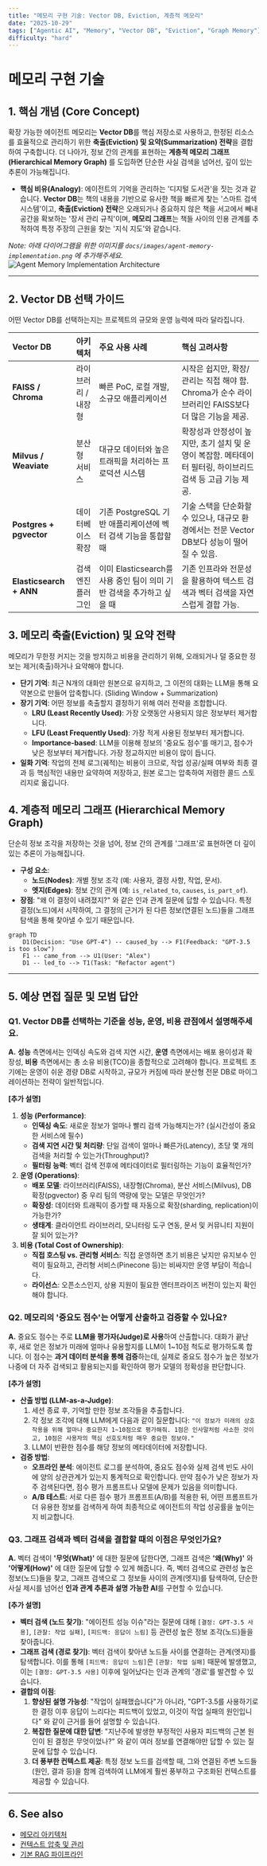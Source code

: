 ```yaml
---
title: "메모리 구현 기술: Vector DB, Eviction, 계층적 메모리"
date: "2025-10-29"
tags: ["Agentic AI", "Memory", "Vector DB", "Eviction", "Graph Memory"]
difficulty: "hard"
---
```


# 메모리 구현 기술

## 1. 핵심 개념 (Core Concept)

확장 가능한 에이전트 메모리는 **Vector DB**를 핵심 저장소로 사용하고, 한정된 리소스를 효율적으로 관리하기 위한 **축출(Eviction) 및 요약(Summarization) 전략**을 결합하여 구축합니다. 더 나아가, 정보 간의 관계를 표현하는 **계층적 메모리 그래프(Hierarchical Memory Graph)** 를 도입하면 단순한 사실 검색을 넘어선, 깊이 있는 추론이 가능해집니다.

- **핵심 비유(Analogy)**: 에이전트의 기억을 관리하는 '디지털 도서관'을 짓는 것과 같습니다. **Vector DB**는 책의 내용을 기반으로 유사한 책을 빠르게 찾는 '스마트 검색 시스템'이고, **축출(Eviction) 전략**은 오래되거나 중요하지 않은 책을 서고에서 빼내 공간을 확보하는 '장서 관리 규칙'이며, **메모리 그래프**는 책들 사이의 인용 관계를 추적하여 특정 주장의 근원을 찾는 '지식 지도'와 같습니다.

*Note: 아래 다이어그램을 위한 이미지를 `docs/images/agent-memory-implementation.png` 에 추가해주세요.*
![Agent Memory Implementation Architecture](../../images/agent-memory-implementation.png)

---

## 2. Vector DB 선택 가이드

어떤 Vector DB를 선택하는지는 프로젝트의 규모와 운영 능력에 따라 달라집니다.

| Vector DB | 아키텍처 | 주요 사용 사례 | 핵심 고려사항 |
| :--- | :--- | :--- | :--- |
| **FAISS / Chroma** | 라이브러리 / 내장형 | 빠른 PoC, 로컬 개발, 소규모 애플리케이션 | 시작은 쉽지만, 확장/관리는 직접 해야 함. Chroma가 순수 라이브러리인 FAISS보다 더 많은 기능을 제공. |
| **Milvus / Weaviate** | 분산형 서비스 | 대규모 데이터와 높은 트래픽을 처리하는 프로덕션 시스템 | 확장성과 안정성이 높지만, 초기 설치 및 운영이 복잡함. 메타데이터 필터링, 하이브리드 검색 등 고급 기능 제공. |
| **Postgres + pgvector** | 데이터베이스 확장 | 기존 PostgreSQL 기반 애플리케이션에 벡터 검색 기능을 통합할 때 | 기술 스택을 단순화할 수 있으나, 대규모 환경에서는 전문 Vector DB보다 성능이 떨어질 수 있음. |
| **Elasticsearch + ANN** | 검색 엔진 플러그인 | 이미 Elasticsearch를 사용 중인 팀이 의미 기반 검색을 추가하고 싶을 때 | 기존 인프라와 전문성을 활용하여 텍스트 검색과 벡터 검색을 자연스럽게 결합 가능. |


## 3. 메모리 축출(Eviction) 및 요약 전략

메모리가 무한정 커지는 것을 방지하고 비용을 관리하기 위해, 오래되거나 덜 중요한 정보는 제거(축출)하거나 요약해야 합니다.

- **단기 기억**: 최근 N개의 대화만 원본으로 유지하고, 그 이전의 대화는 LLM을 통해 요약본으로 만들어 압축합니다. (Sliding Window + Summarization)
- **장기 기억**: 어떤 정보를 축출할지 결정하기 위해 여러 전략을 조합합니다.
    - **LRU (Least Recently Used)**: 가장 오랫동안 사용되지 않은 정보부터 제거합니다.
    - **LFU (Least Frequently Used)**: 가장 적게 사용된 정보부터 제거합니다.
    - **Importance-based**: LLM을 이용해 정보의 '중요도 점수'를 매기고, 점수가 낮은 정보부터 제거합니다. 가장 정교하지만 비용이 많이 듭니다.
- **일화 기억**: 작업의 전체 로그(궤적)는 비용이 크므로, 작업 성공/실패 여부와 최종 결과 등 핵심적인 내용만 요약하여 저장하고, 원본 로그는 압축하여 저렴한 콜드 스토리지로 옮깁니다.

## 4. 계층적 메모리 그래프 (Hierarchical Memory Graph)

단순히 정보 조각을 저장하는 것을 넘어, 정보 간의 관계를 '그래프'로 표현하면 더 깊이 있는 추론이 가능해집니다.

- **구성 요소**:
    - **노드(Nodes)**: 개별 정보 조각 (예: 사용자, 결정 사항, 작업, 문서).
    - **엣지(Edges)**: 정보 간의 관계 (예: `is_related_to`, `causes`, `is_part_of`).
- **장점**: "왜 이 결정이 내려졌지?" 와 같은 인과 관계 질문에 답할 수 있습니다. 특정 결정(노드)에서 시작하여, 그 결정의 근거가 된 다른 정보(연결된 노드)들을 그래프 탐색을 통해 찾아낼 수 있기 때문입니다.

```mermaid
graph TD
    D1(Decision: "Use GPT-4") -- caused_by --> F1(Feedback: "GPT-3.5 is too slow")
    F1 -- came_from --> U1(User: "Alex")
    D1 -- led_to --> T1(Task: "Refactor agent")
```

---

## 5. 예상 면접 질문 및 모범 답안

### Q1. Vector DB를 선택하는 기준을 성능, 운영, 비용 관점에서 설명해주세요.

**A.** **성능** 측면에서는 인덱싱 속도와 검색 지연 시간, **운영** 측면에서는 배포 용이성과 확장성, **비용** 측면에서는 총 소유 비용(TCO)을 종합적으로 고려해야 합니다. 프로젝트 초기에는 운영이 쉬운 경량 DB로 시작하고, 규모가 커짐에 따라 분산형 전문 DB로 마이그레이션하는 전략이 일반적입니다.

**[추가 설명]**
1.  **성능 (Performance)**:
    - **인덱싱 속도**: 새로운 정보가 얼마나 빨리 검색 가능해지는가? (실시간성이 중요한 서비스에 필수)
    - **검색 지연 시간 및 처리량**: 단일 검색이 얼마나 빠른가(Latency), 초당 몇 개의 검색을 처리할 수 있는가(Throughput)?
    - **필터링 능력**: 벡터 검색 전후에 메타데이터로 필터링하는 기능이 효율적인가?
2.  **운영 (Operations)**:
    - **배포 모델**: 라이브러리(FAISS), 내장형(Chroma), 분산 서비스(Milvus), DB 확장(pgvector) 중 우리 팀의 역량에 맞는 모델은 무엇인가?
    - **확장성**: 데이터와 트래픽이 증가할 때 자동으로 확장(sharding, replication)이 가능한가?
    - **생태계**: 클라이언트 라이브러리, 모니터링 도구 연동, 문서 및 커뮤니티 지원이 잘 되어 있는가?
3.  **비용 (Total Cost of Ownership)**:
    - **직접 호스팅 vs. 관리형 서비스**: 직접 운영하면 초기 비용은 낮지만 유지보수 인력이 필요하고, 관리형 서비스(Pinecone 등)는 비싸지만 운영 부담이 적습니다.
    - **라이선스**: 오픈소스인지, 상용 지원이 필요한 엔터프라이즈 버전이 있는지 확인해야 합니다.

### Q2. 메모리의 '중요도 점수'는 어떻게 산출하고 검증할 수 있나요?

**A.** 중요도 점수는 주로 **LLM을 평가자(Judge)로 사용**하여 산출합니다. 대화가 끝난 후, 새로 얻은 정보가 미래에 얼마나 유용할지를 LLM이 1~10점 척도로 평가하도록 합니다. 이 점수는 **과거 데이터 분석을 통해 검증**하는데, 실제로 중요도 점수가 높은 정보가 나중에 더 자주 검색되고 활용되는지를 확인하여 평가 모델의 정확성을 판단합니다.

**[추가 설명]**
- **산출 방법 (LLM-as-a-Judge)**:
  1.  세션 종료 후, 기억할 만한 정보 조각들을 추출합니다.
  2.  각 정보 조각에 대해 LLM에게 다음과 같이 질문합니다: `"이 정보가 미래의 상호작용을 위해 얼마나 중요한지 1~10점으로 평가해줘. 1점은 인사말처럼 사소한 것이고, 10점은 사용자의 핵심 선호도처럼 매우 중요한 정보야."`
  3.  LLM이 반환한 점수를 해당 정보의 메타데이터에 저장합니다.
- **검증 방법**:
  - **오프라인 분석**: 에이전트 로그를 분석하여, 중요도 점수와 실제 검색 빈도 사이에 양의 상관관계가 있는지 통계적으로 확인합니다. 만약 점수가 낮은 정보가 자주 검색된다면, 점수 평가 프롬프트나 모델에 문제가 있음을 의미합니다.
  - **A/B 테스트**: 서로 다른 점수 평가 프롬프트(A/B)를 적용한 뒤, 어떤 프롬프트가 더 유용한 정보를 검색하게 하여 최종적으로 에이전트의 작업 성공률을 높이는지 비교합니다.

### Q3. 그래프 검색과 벡터 검색을 결합할 때의 이점은 무엇인가요?

**A.** 벡터 검색이 **'무엇(What)'** 에 대한 질문에 답한다면, 그래프 검색은 **'왜(Why)'** 와 **'어떻게(How)'** 에 대한 질문에 답할 수 있게 해줍니다. 즉, 벡터 검색으로 관련성 높은 정보(노드)들을 찾고, 그래프 검색으로 그 정보들 사이의 관계(엣지)를 탐색하여, 단순한 사실 제시를 넘어선 **인과 관계 추론과 설명 가능한 AI**를 구현할 수 있습니다.

**[추가 설명]**
- **벡터 검색 (노드 찾기)**: "에이전트 성능 이슈"라는 질문에 대해 `[결정: GPT-3.5 사용]`, `[관찰: 작업 실패]`, `[피드백: 응답이 느림]` 등 관련성 높은 정보 조각(노드)들을 찾아줍니다.
- **그래프 검색 (경로 찾기)**: 벡터 검색이 찾아낸 노드들 사이를 연결하는 관계(엣지)를 탐색합니다. 이를 통해 `[피드백: 응답이 느림]`은 `[관찰: 작업 실패]` 때문에 발생했고, 이는 `[결정: GPT-3.5 사용]` 이후에 일어났다는 인과 관계의 '경로'를 발견할 수 있습니다.
- **결합의 이점**:
  1.  **향상된 설명 가능성**: "작업이 실패했습니다"가 아니라, "GPT-3.5를 사용하기로 한 결정 이후 응답이 느리다는 피드백이 있었고, 이것이 작업 실패의 원인입니다" 와 같이 근거를 들어 설명할 수 있습니다.
  2.  **복잡한 질문에 대한 답변**: "지난주에 발생한 부정적인 사용자 피드백의 근본 원인이 된 결정은 무엇이었나?" 와 같이 여러 정보를 연결해야만 답할 수 있는 질문에 답할 수 있습니다.
  3.  **더 풍부한 컨텍스트 제공**: 특정 정보 노드를 검색할 때, 그와 연결된 주변 노드들(원인, 결과 등)을 함께 검색하여 LLM에게 훨씬 풍부하고 구조화된 컨텍스트를 제공할 수 있습니다.

---

## 6. See also

- [메모리 아키텍처](./memory-architecture.md)
- [컨텍스트 압축 및 관리](./context-compression-management.md)
- [기본 RAG 파이프라인](../5-4-retrieval-augmented-generation-rag/basic-rag-pipeline.md)